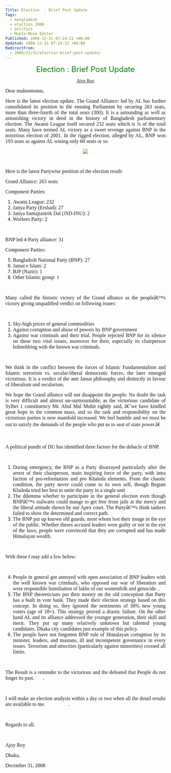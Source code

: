 ```yaml
---
Title: Election  - Brief Post Update
Tags:
  - bangladesh
  - election 2008
  - politics
  - Mukto-Mona Editor
Published: 2008-12-31 07:24:22 +06:00
Updated: 2008-12-31 07:24:22 +06:00
RedirectFrom:
  - 2008/12/31/election-brief-post-update/
---
```



<p style="text-align: center" class="MsoNormal"><font size="5" color="#008000">Election : Brief Post Update</font></p>
<p style="text-align: center" class="MsoNormal"><font face="Verdana"><a href="https://muktomona.com/Articles/ajoy/">Ajoy Roy</a></font></p>
<p style="text-align: justify" class="MsoNormal"><font size="3" face="Verdana">Dear muktomonas,</font><font face="Verdana"> </font><o></o><font size="3" face="Verdana"> </font><font face="Verdana"> </font></p>
<p style="text-align: justify" class="MsoNormal"><font size="3" face="Verdana">Here is the latest election update. The Grand <st1></st1>Alliance: led by <st1></st1>AL has further consolidated its position in the ensuing Parliament by securing 263 seats, more than three-fourth of the total seats (300). It is a astounding as well as astonishing victory in deed in the history of <st1></st1>Bangladesh parliamentary election. The Awami League itself secured 232 seats which is ¾ of the total seats. Many have termed <st1></st1>AL victory as a sweet revenge against BNP in the notorious election of 2001. In the rigged election, alleged by <st1></st1>AL, BNP won 193 seats as against <st1></st1>AL wining only 68 seats or so. </font></p>
<p style="text-align: center" class="MsoNormal"><font face="Verdana"><img src="https://www.thedailystar.net/photo/2008/12/31/2008-12-31__f02.jpg" /></font></p>
<p style="text-align: justify" class="MsoNormal"><o></o><font size="3" face="Verdana"> </font><font face="Verdana"> </font></p>
<p style="text-align: justify" class="MsoNormal"><font size="3" face="Verdana">Here is the latest Partywise position of the election result:</font><font face="Verdana"> </font><o></o><font size="3" face="Verdana"> </font><font face="Verdana"> </font></p>
<p style="text-align: justify" class="MsoNormal"><font size="3" face="Verdana">Grand <st1></st1>Alliance: 263 seats</font><font face="Verdana"> </font></p>
<p style="text-align: justify" class="MsoNormal"><font size="3" face="Verdana">Component Parties:</font><font face="Verdana"> </font></p>

<ol type="1">
<li style="text-align: justify" class="MsoNormal"><font size="3" face="Verdana">Awami League: 232</font><font face="Verdana"> </font></li>
<li style="text-align: justify" class="MsoNormal"><font size="3" face="Verdana">Jatiya Party (Ershad): 27</font><font face="Verdana"> </font></li>
<li style="text-align: justify" class="MsoNormal"><font size="3" face="Verdana">Jatiya Samajtantrik Dal (JSD-INU): 2</font><font face="Verdana"> </font></li>
<li style="text-align: justify" class="MsoNormal"><font size="3" face="Verdana">Workers Party: 2</font></li>
</ol>
<p style="text-align: justify" class="MsoNormal"><font size="3" face="Verdana">   </font></p>
<p style="text-align: justify" class="MsoNormal"><font size="3" face="Verdana">BNP led 4-Party alliance: 31</font><font face="Verdana"> </font></p>
<p style="text-align: justify" class="MsoNormal"><font size="3" face="Verdana">Component Parties:</font><font face="Verdana"> </font></p>

<ol start="5" type="1">
<li style="text-align: justify" class="MsoNormal"><font size="3" face="Verdana"><st1></st1>Bangladesh National Party (BNP): 27</font><font face="Verdana"> </font></li>
<li style="text-align: justify" class="MsoNormal"><font size="3" face="Verdana">Jamat e Islam: 2</font><font face="Verdana"> </font></li>
<li style="text-align: justify" class="MsoNormal"><font size="3" face="Verdana">BJP (Nazir): 1</font><font face="Verdana"> </font></li>
<li style="text-align: justify" class="MsoNormal"><font size="3" face="Verdana">Other Islamic group: 1</font></li>
</ol>
<p style="text-align: justify" class="MsoNormal"><o></o><font size="3" face="Verdana"> </font><font face="Verdana"> </font></p>
<p style="text-align: justify" class="MsoNormal"><font size="3" face="Verdana">Many called the historic victory of the Grand alliance as the peopleâ€™s victory giving unqualified verdict on following issues:</font><font face="Verdana"> </font></p>
<p style="text-align: justify" class="MsoNormal"><o></o><font size="3" face="Verdana"> </font><font face="Verdana"> </font></p>

<ol type="1">
<li style="text-align: justify" class="MsoNormal"><font size="3" face="Verdana">Sky-high prices of general commodities</font><font face="Verdana"> </font></li>
<li style="text-align: justify" class="MsoNormal"><font size="3" face="Verdana">Against corruption and abuse of powers by BNP government</font><font face="Verdana"> </font></li>
<li style="text-align: justify" class="MsoNormal"><font size="3" face="Verdana">Against war criminals and their trial. People rejected BNP for its silence on these two vital issues, moreover for their, especially its chairperson hobnobbing with the known war criminals.</font></li>
</ol>
<p style="text-align: justify" class="MsoNormal"><o></o><font size="3" face="Verdana"> </font><font face="Verdana"> </font></p>
<p style="text-align: justify" class="MsoNormal"><font size="3" face="Verdana">We think in the conflict between the forces of Islamic Fundamentalism and Islamic terrorism vs. secular-liberal democratic forces, the later emerged victorious. It is a verdict of the anti Jamat philosophy and distinctly in favour of liberalism and secularism. </font></p>
<p style="text-align: justify" class="MsoNormal"><font size="3" face="Verdana">We hope the Grand alliance will not disappoint the people. No doubt the task is very difficult and almost un-surmountable, as the victorious candidate of Sylhet 1 constituency Mr. Abul Mal Muhit rightly said, â€˜we have kindled great hope in the common mass, and so the task and responsibility on the victorious parties is now manifold increased. We feel humble and we must be out to satisfy the demands of the people who put us to seat of state power.â€ </font></p>
<p style="text-align: justify" class="MsoNormal"><o></o><font size="3" face="Verdana"> </font><font face="Verdana"> </font></p>
<p style="text-align: justify" class="MsoNormal"><font size="3" face="Verdana">A political pundit of DU has identified three factors for the debacle of BNP.</font><font face="Verdana"> </font></p>
<p style="text-align: justify" class="MsoNormal"><o></o><font size="3" face="Verdana"> </font><font face="Verdana"> </font></p>

<ol type="1">
<li style="text-align: justify" class="MsoNormal"><font size="3" face="Verdana">During emergency, the BNP as a Party disarrayed particularly after the arrest of their chairperson, main inspiring force of the party, with intra faction of pro-reformation and pro Khaleda elements. From the chaotic condition, the party never could come to its own self, though Begum Khaleda tried her best to unite the party in a single unit</font><font face="Verdana"> </font></li>
<li style="text-align: justify" class="MsoNormal"><font size="3" face="Verdana">The dilemma whether to participate in the general election even though BNPâ€™s stalwarts could mange to get free from jails at the mercy and the liberal attitude shown by our Apex court. The Partyâ€™s think tankers failed to show the determined and correct path. </font></li>
<li style="text-align: justify" class="MsoNormal"><font size="3" face="Verdana">The BNP put up known old guards, most whom lost their image in the eye of the public. Whether theses accused leaders were guilty or not in the eye of the laws, people were convinced that they are corrupted and has made Himalayan wealth.</font></li>
</ol>
<p style="text-align: justify" class="MsoNormal"><o></o><font size="3" face="Verdana"> </font><font face="Verdana"> </font></p>
<p style="text-align: justify" class="MsoNormal"><font size="3" face="Verdana">With these I may add a few below:</font><font face="Verdana"> </font></p>
<p style="text-align: justify" class="MsoNormal"><font size="3" face="Verdana"> </font><font face="Verdana"> </font></p>

<ol start="4" type="1">
<li style="text-align: justify" class="MsoNormal"><font size="3" face="Verdana">People in general got annoyed with open association of BNP leaders with the well known war criminals, who opposed our war of liberation and were responsible humiliation of lakhs of our womenfolk and genocide. . </font></li>
<li style="text-align: justify" class="MsoNormal"><font size="3" face="Verdana">The BNP theoreticians put their money on the old conception that Party has a built in vote bank. They made their election strategy based on this concept. In doing so, they ignored the sentiments of 30% new young voters (age of 18+). This strategy proved a drastic failure. On the other hand <st1></st1>AL and its alliance addressed the younger generation, their skill and merit. They put up many relatively unknown but talented young candidates. <st1></st1>Dhaka city candidates just example of this policy.</font><font face="Verdana"> </font></li>
<li style="text-align: justify" class="MsoNormal"><font size="3" face="Verdana">The people have not forgotten BNP rule of Himalayan corruption by its minister, leaders, and mastans, ill and incompetent governance in every issues. Terrorism and atrocities (particularly against minorities) crossed all limits.</font></li>
</ol>
<p style="text-align: justify" class="MsoNormal"><o></o><font size="3" face="Verdana"> </font><font face="Verdana"> </font></p>
<p style="text-align: justify" class="MsoNormal"><font size="3" face="Verdana">The Result is a reminder to the victorious and the defeated that People do not forget its past.       .</font><font face="Verdana"> </font></p>
<p style="text-align: justify" class="MsoNormal"><font size="3" face="Verdana"> </font><font face="Verdana"> </font></p>
<p style="text-align: justify" class="MsoNormal"><font size="3" face="Verdana">I will make an election analysis within a day or two when all the detail results are available to me.                  .</font><font face="Verdana"> </font></p>
<p class="MsoNormal"><o></o><font size="3" face="Verdana"> </font><font face="Verdana"> </font></p>
<p class="MsoNormal"><font size="3" face="Verdana">Regards to all.</font><font face="Verdana"> </font></p>
<p class="MsoNormal"><o></o><font size="3" face="Verdana"> </font><font face="Verdana"> </font></p>
<p class="MsoNormal"><font size="3" face="Verdana">Ajoy Roy</font><font face="Verdana"> </font></p>
<p class="MsoNormal"><font size="3" face="Verdana"><st1></st1>Dhaka,</font><font face="Verdana"> </font></p>
<p class="MsoNormal"><font size="3" face="Verdana">December 31, 2008</font><font face="Verdana"> </font></p>
